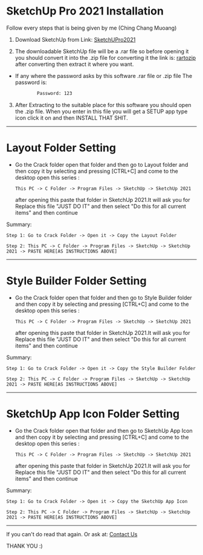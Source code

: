 # SketchUp Pro 2021 Installation
Follow every steps that is being given by me (Ching Chang Muoang)

1. Download SketchUp from Link: [SketchUPro2021](https://getintopc.com/softwares/sketchup-pro-2021-free-download-8886799/)  

2. The downloadable SketchUp file will be a .rar file so before opening it you should convert it into the .zip file for converting it the link is: [rartozip](https://cloudconvert.com/rar-to-zip) after converting then extract it where you want.

- If any where the password asks by this software .rar file or .zip file The password is: 
    ```sh
            Password: 123
    ```

3. After Extracting to the suitable place for this software you should open the .zip file. When you enter in this file you will get a SETUP app type icon click it on and then INSTALL THAT SHIT.

<hr>

# Layout Folder Setting

- Go the Crack folder open that folder and then go to Layout folder and then copy it by selecting and pressing [CTRL+C] and come to the desktop open this series : 
    ```
    This PC -> C Folder -> Program Files -> SketchUp -> SketchUp 2021
    ``` 
    after opening this paste that folder in SketchUp 2021.It will ask you for Replace this file "JUST DO IT" and then select "Do this for all current items" and then continue

Summary: 
```
Step 1: Go to Crack Folder -> Open it -> Copy the Layout Folder 

Step 2: This PC -> C Folder -> Program Files -> SketchUp -> SketchUp 2021 -> PASTE HERE[AS INSTRUCTIONS ABOVE]
```
<hr>

# Style Builder Folder Setting

- Go the Crack folder open that folder and then go to Style Builder folder and then copy it by selecting and pressing [CTRL+C] and come to the desktop open this series : 
    ```
    This PC -> C Folder -> Program Files -> SketchUp -> SketchUp 2021
    ``` 
    after opening this paste that folder in SketchUp 2021.It will ask you for Replace this file "JUST DO IT" and then select "Do this for all current items" and then continue

Summary: 
```
Step 1: Go to Crack Folder -> Open it -> Copy the Style Builder Folder 

Step 2: This PC -> C Folder -> Program Files -> SketchUp -> SketchUp 2021 -> PASTE HERE[AS INSTRUCTIONS ABOVE]
```
<hr>

# SketchUp App Icon Folder Setting

- Go the Crack folder open that folder and then go to SketchUp App Icon and then copy it by selecting and pressing [CTRL+C] and come to the desktop open this series : 
    ```
    This PC -> C Folder -> Program Files -> SketchUp -> SketchUp 2021
    ``` 
    after opening this paste that folder in SketchUp 2021.It will ask you for Replace this file "JUST DO IT" and then select "Do this for all current items" and then continue

Summary: 
```
Step 1: Go to Crack Folder -> Open it -> Copy the SketchUp App Icon

Step 2: This PC -> C Folder -> Program Files -> SketchUp -> SketchUp 2021 -> PASTE HERE[AS INSTRUCTIONS ABOVE]
```
<hr>

If you can't do read that again. 
Or ask at: [Contact Us](https://vishal-sys-code.github.io/tmleyncodes.github.io/contact.html)

THANK YOU :) 
